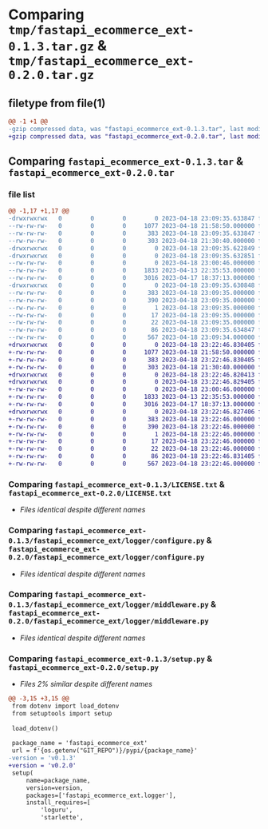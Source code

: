 # Comparing `tmp/fastapi_ecommerce_ext-0.1.3.tar.gz` & `tmp/fastapi_ecommerce_ext-0.2.0.tar.gz`

## filetype from file(1)

```diff
@@ -1 +1 @@
-gzip compressed data, was "fastapi_ecommerce_ext-0.1.3.tar", last modified: Tue Apr 18 23:09:35 2023, max compression
+gzip compressed data, was "fastapi_ecommerce_ext-0.2.0.tar", last modified: Tue Apr 18 23:22:46 2023, max compression
```

## Comparing `fastapi_ecommerce_ext-0.1.3.tar` & `fastapi_ecommerce_ext-0.2.0.tar`

### file list

```diff
@@ -1,17 +1,17 @@
-drwxrwxrwx   0        0        0        0 2023-04-18 23:09:35.633847 fastapi_ecommerce_ext-0.1.3/
--rw-rw-rw-   0        0        0     1077 2023-04-18 21:58:50.000000 fastapi_ecommerce_ext-0.1.3/LICENSE.txt
--rw-rw-rw-   0        0        0      383 2023-04-18 23:09:35.633847 fastapi_ecommerce_ext-0.1.3/PKG-INFO
--rw-rw-rw-   0        0        0      303 2023-04-18 21:30:40.000000 fastapi_ecommerce_ext-0.1.3/README.md
-drwxrwxrwx   0        0        0        0 2023-04-18 23:09:35.622849 fastapi_ecommerce_ext-0.1.3/fastapi_ecommerce_ext/
-drwxrwxrwx   0        0        0        0 2023-04-18 23:09:35.632851 fastapi_ecommerce_ext-0.1.3/fastapi_ecommerce_ext/logger/
--rw-rw-rw-   0        0        0        0 2023-04-18 23:00:46.000000 fastapi_ecommerce_ext-0.1.3/fastapi_ecommerce_ext/logger/__init__.py
--rw-rw-rw-   0        0        0     1833 2023-04-13 22:35:53.000000 fastapi_ecommerce_ext-0.1.3/fastapi_ecommerce_ext/logger/configure.py
--rw-rw-rw-   0        0        0     3016 2023-04-17 18:37:13.000000 fastapi_ecommerce_ext-0.1.3/fastapi_ecommerce_ext/logger/middleware.py
-drwxrwxrwx   0        0        0        0 2023-04-18 23:09:35.630848 fastapi_ecommerce_ext-0.1.3/fastapi_ecommerce_ext.egg-info/
--rw-rw-rw-   0        0        0      383 2023-04-18 23:09:35.000000 fastapi_ecommerce_ext-0.1.3/fastapi_ecommerce_ext.egg-info/PKG-INFO
--rw-rw-rw-   0        0        0      390 2023-04-18 23:09:35.000000 fastapi_ecommerce_ext-0.1.3/fastapi_ecommerce_ext.egg-info/SOURCES.txt
--rw-rw-rw-   0        0        0        1 2023-04-18 23:09:35.000000 fastapi_ecommerce_ext-0.1.3/fastapi_ecommerce_ext.egg-info/dependency_links.txt
--rw-rw-rw-   0        0        0       17 2023-04-18 23:09:35.000000 fastapi_ecommerce_ext-0.1.3/fastapi_ecommerce_ext.egg-info/requires.txt
--rw-rw-rw-   0        0        0       22 2023-04-18 23:09:35.000000 fastapi_ecommerce_ext-0.1.3/fastapi_ecommerce_ext.egg-info/top_level.txt
--rw-rw-rw-   0        0        0       86 2023-04-18 23:09:35.634847 fastapi_ecommerce_ext-0.1.3/setup.cfg
--rw-rw-rw-   0        0        0      567 2023-04-18 23:09:34.000000 fastapi_ecommerce_ext-0.1.3/setup.py
+drwxrwxrwx   0        0        0        0 2023-04-18 23:22:46.830405 fastapi_ecommerce_ext-0.2.0/
+-rw-rw-rw-   0        0        0     1077 2023-04-18 21:58:50.000000 fastapi_ecommerce_ext-0.2.0/LICENSE.txt
+-rw-rw-rw-   0        0        0      383 2023-04-18 23:22:46.830405 fastapi_ecommerce_ext-0.2.0/PKG-INFO
+-rw-rw-rw-   0        0        0      303 2023-04-18 21:30:40.000000 fastapi_ecommerce_ext-0.2.0/README.md
+drwxrwxrwx   0        0        0        0 2023-04-18 23:22:46.820413 fastapi_ecommerce_ext-0.2.0/fastapi_ecommerce_ext/
+drwxrwxrwx   0        0        0        0 2023-04-18 23:22:46.829405 fastapi_ecommerce_ext-0.2.0/fastapi_ecommerce_ext/logger/
+-rw-rw-rw-   0        0        0        0 2023-04-18 23:00:46.000000 fastapi_ecommerce_ext-0.2.0/fastapi_ecommerce_ext/logger/__init__.py
+-rw-rw-rw-   0        0        0     1833 2023-04-13 22:35:53.000000 fastapi_ecommerce_ext-0.2.0/fastapi_ecommerce_ext/logger/configure.py
+-rw-rw-rw-   0        0        0     3016 2023-04-17 18:37:13.000000 fastapi_ecommerce_ext-0.2.0/fastapi_ecommerce_ext/logger/middleware.py
+drwxrwxrwx   0        0        0        0 2023-04-18 23:22:46.827406 fastapi_ecommerce_ext-0.2.0/fastapi_ecommerce_ext.egg-info/
+-rw-rw-rw-   0        0        0      383 2023-04-18 23:22:46.000000 fastapi_ecommerce_ext-0.2.0/fastapi_ecommerce_ext.egg-info/PKG-INFO
+-rw-rw-rw-   0        0        0      390 2023-04-18 23:22:46.000000 fastapi_ecommerce_ext-0.2.0/fastapi_ecommerce_ext.egg-info/SOURCES.txt
+-rw-rw-rw-   0        0        0        1 2023-04-18 23:22:46.000000 fastapi_ecommerce_ext-0.2.0/fastapi_ecommerce_ext.egg-info/dependency_links.txt
+-rw-rw-rw-   0        0        0       17 2023-04-18 23:22:46.000000 fastapi_ecommerce_ext-0.2.0/fastapi_ecommerce_ext.egg-info/requires.txt
+-rw-rw-rw-   0        0        0       22 2023-04-18 23:22:46.000000 fastapi_ecommerce_ext-0.2.0/fastapi_ecommerce_ext.egg-info/top_level.txt
+-rw-rw-rw-   0        0        0       86 2023-04-18 23:22:46.831405 fastapi_ecommerce_ext-0.2.0/setup.cfg
+-rw-rw-rw-   0        0        0      567 2023-04-18 23:22:46.000000 fastapi_ecommerce_ext-0.2.0/setup.py
```

### Comparing `fastapi_ecommerce_ext-0.1.3/LICENSE.txt` & `fastapi_ecommerce_ext-0.2.0/LICENSE.txt`

 * *Files identical despite different names*

### Comparing `fastapi_ecommerce_ext-0.1.3/fastapi_ecommerce_ext/logger/configure.py` & `fastapi_ecommerce_ext-0.2.0/fastapi_ecommerce_ext/logger/configure.py`

 * *Files identical despite different names*

### Comparing `fastapi_ecommerce_ext-0.1.3/fastapi_ecommerce_ext/logger/middleware.py` & `fastapi_ecommerce_ext-0.2.0/fastapi_ecommerce_ext/logger/middleware.py`

 * *Files identical despite different names*

### Comparing `fastapi_ecommerce_ext-0.1.3/setup.py` & `fastapi_ecommerce_ext-0.2.0/setup.py`

 * *Files 2% similar despite different names*

```diff
@@ -3,15 +3,15 @@
 from dotenv import load_dotenv
 from setuptools import setup
 
 load_dotenv()
 
 package_name = 'fastapi_ecommerce_ext'
 url = f'{os.getenv("GIT_REPO")}/pypi/{package_name}'
-version = 'v0.1.3'
+version = 'v0.2.0'
 setup(
     name=package_name,
     version=version,
     packages=['fastapi_ecommerce_ext.logger'],
     install_requires=[
         'loguru',
         'starlette',
```


